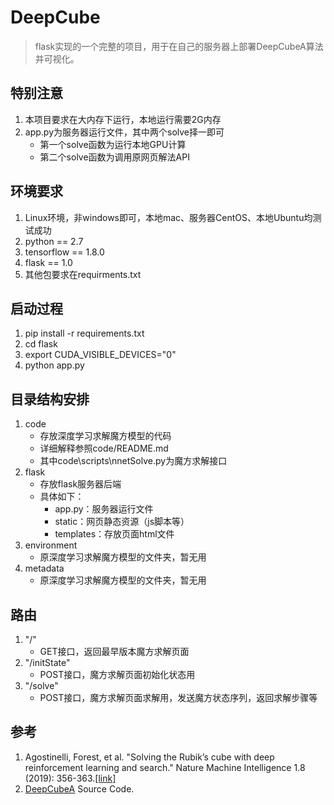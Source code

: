 # DeepCube
> flask实现的一个完整的项目，用于在自己的服务器上部署DeepCubeA算法并可视化。
## 特别注意
1. 本项目要求在大内存下运行，本地运行需要2G内存
2. app.py为服务器运行文件，其中两个solve择一即可
    - 第一个solve函数为运行本地GPU计算
    - 第二个solve函数为调用原网页解法API

## 环境要求
1. Linux环境，非windows即可，本地mac、服务器CentOS、本地Ubuntu均测试成功
2. python == 2.7
3. tensorflow == 1.8.0
4. flask == 1.0
5. 其他包要求在requirments.txt

## 启动过程
1. pip install -r requirements.txt
2. cd flask
3. export CUDA_VISIBLE_DEVICES="0"
4. python app.py

## 目录结构安排
1. code
    - 存放深度学习求解魔方模型的代码
    - 详细解释参照code/README.md
    - 其中code\scripts\nnetSolve.py为魔方求解接口
2. flask
    - 存放flask服务器后端
    - 具体如下：
        - app.py：服务器运行文件
        - static：网页静态资源（js脚本等）
        - templates：存放页面html文件
3. environment
    - 原深度学习求解魔方模型的文件夹，暂无用
4. metadata
    - 原深度学习求解魔方模型的文件夹，暂无用
  
## 路由
1. "/"
    - GET接口，返回最早版本魔方求解页面
2. "/initState"
    - POST接口，魔方求解页面初始化状态用
3. "/solve"
    - POST接口，魔方求解页面求解用，发送魔方状态序列，返回求解步骤等
    
## 参考
1. Agostinelli, Forest, et al. "Solving the Rubik’s cube with deep reinforcement learning and search." Nature Machine Intelligence 1.8 (2019): 356-363.[[link]](https://www.nature.com/articles/s42256-019-0070-z.epdf?shared_access_token=-pCSsZa_J9bM8VyXLZLRctRgN0jAjWel9jnR3ZoTv0Osb8UCgUm5AQaSCMHWqWzsyV3KBcb13SAW-9IL1pAGd1HcSk40JSEjhoaBAi0ePvYh_5Dul6LvK0oJY1KI0ULo9O9HCut_y7aCTc93Th8m5g%3D%3D)
2. [DeepCubeA](https://codeocean.com/capsule/5723040/tree/v1) Source Code.
